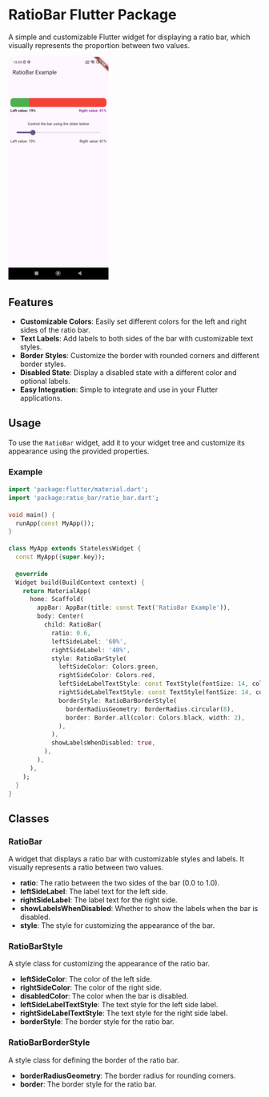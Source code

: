 # RatioBar Flutter Package

A simple and customizable Flutter widget for displaying a ratio bar, which visually represents the proportion between two values.

<img src="https://raw.githubusercontent.com/krzychudz/ratio_bar/main/assets/preview.jpg" width="200">

## Features

- **Customizable Colors**: Easily set different colors for the left and right sides of the ratio bar.
- **Text Labels**: Add labels to both sides of the bar with customizable text styles.
- **Border Styles**: Customize the border with rounded corners and different border styles.
- **Disabled State**: Display a disabled state with a different color and optional labels.
- **Easy Integration**: Simple to integrate and use in your Flutter applications.

## Usage

To use the `RatioBar` widget, add it to your widget tree and customize its appearance using the provided properties.


### Example

```dart
import 'package:flutter/material.dart';
import 'package:ratio_bar/ratio_bar.dart';

void main() {
  runApp(const MyApp());
}

class MyApp extends StatelessWidget {
  const MyApp({super.key});

  @override
  Widget build(BuildContext context) {
    return MaterialApp(
      home: Scaffold(
        appBar: AppBar(title: const Text('RatioBar Example')),
        body: Center(
          child: RatioBar(
            ratio: 0.6,
            leftSideLabel: '60%',
            rightSideLabel: '40%',
            style: RatioBarStyle(
              leftSideColor: Colors.green,
              rightSideColor: Colors.red,
              leftSideLabelTextStyle: const TextStyle(fontSize: 14, color: Colors.white),
              rightSideLabelTextStyle: const TextStyle(fontSize: 14, color: Colors.black),
              borderStyle: RatioBarBorderStyle(
                borderRadiusGeometry: BorderRadius.circular(8),
                border: Border.all(color: Colors.black, width: 2),
              ),
            ),
            showLabelsWhenDisabled: true,
          ),
        ),
      ),
    );
  }
}
```

## Classes

### RatioBar

A widget that displays a ratio bar with customizable styles and labels. It visually represents a ratio between two values.

- **ratio**: The ratio between the two sides of the bar (0.0 to 1.0).
- **leftSideLabel**: The label text for the left side.
- **rightSideLabel**: The label text for the right side.
- **showLabelsWhenDisabled**: Whether to show the labels when the bar is disabled.
- **style**: The style for customizing the appearance of the bar.

### RatioBarStyle

A style class for customizing the appearance of the ratio bar.

- **leftSideColor**: The color of the left side.
- **rightSideColor**: The color of the right side.
- **disabledColor**: The color when the bar is disabled.
- **leftSideLabelTextStyle**: The text style for the left side label.
- **rightSideLabelTextStyle**: The text style for the right side label.
- **borderStyle**: The border style for the ratio bar.

### RatioBarBorderStyle

A style class for defining the border of the ratio bar.

- **borderRadiusGeometry**: The border radius for rounding corners.
- **border**: The border style for the ratio bar.